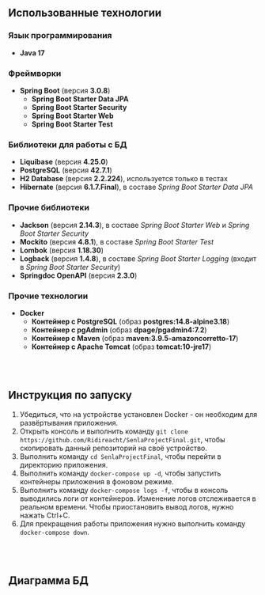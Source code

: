 ## Использованные технологии

### Язык программирования
- **Java 17**

### Фреймворки
- **Spring Boot**  (версия **3.0.8**)
  - **Spring Boot Starter Data JPA**
  - **Spring Boot Starter Security**
  - **Spring Boot Starter Web**
  - **Spring Boot Starter Test**

### Библиотеки для работы с БД
- **Liquibase** (версия **4.25.0**)
- **PostgreSQL** (версия **42.7.1**)
- **H2 Database** (версия **2.2.224**), используется только в тестах
- **Hibernate** (версия **6.1.7.Final**), в составе *Spring Boot Starter Data JPA*

### Прочие библиотеки
- **Jackson** (версия **2.14.3**), в составе *Spring Boot Starter Web* и *Spring Boot Starter Security*
- **Mockito** (версия **4.8.1**), в составе *Spring Boot Starter Test*
- **Lombok** (версия **1.18.30**)
- **Logback** (версия **1.4.8**), в составе *Spring Boot Starter Logging* (входит в *Spring Boot Starter Security*)
- **Springdoc OpenAPI** (версия **2.3.0**)

### Прочие технологии
- **Docker**
  - **Контейнер с PostgreSQL** (образ **postgres:14.8-alpine3.18**)
  - **Контейнер с pgAdmin** (образ **dpage/pgadmin4:7.2**)
  - **Контейнер с Maven** (образ **maven:3.9.5-amazoncorretto-17**)
  - **Контейнер с Apache Tomcat** (образ **tomcat:10-jre17**)

<br><br>
## Инструкция по запуску

1. Убедиться, что на устройстве установлен Docker - он необходим для развёртывания приложения.
1. Открыть консоль и выполнить команду ```git clone https://github.com/Ridireacht/SenlaProjectFinal.git```, чтобы скопировать данный репозиторий на своё устройство.
1. Выполнить команду ```cd SenlaProjectFinal```, чтобы перейти в директорию приложения.
1. Выполнить команду ```docker-compose up -d```, чтобы запустить контейнеры приложения в фоновом режиме.
1. Выполнить команду ```docker-compose logs -f```, чтобы в консоль выводились логи от контейнеров. Изменение логов отслеживается в реальном времени. Чтобы приостановить вывод логов, нужно нажать Ctrl+C.
1. Для прекращения работы приложения нужно выполнить команду ```docker-compose down```.

<br><br>
## Диаграмма БД
